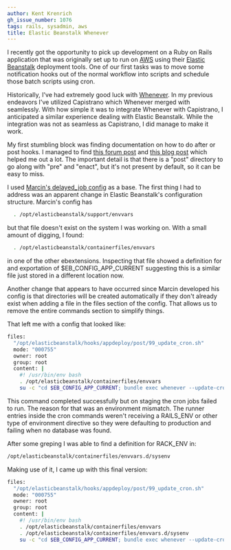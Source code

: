```yaml
---
author: Kent Krenrich
gh_issue_number: 1076
tags: rails, sysadmin, aws
title: Elastic Beanstalk Whenever
---
```


I recently got the opportunity to pick up development on a Ruby on Rails application that was originally set up to run on [AWS](http://aws.amazon.com) using their [Elastic Beanstalk](http://aws.amazon.com/elasticbeanstalk/) deployment tools. One of our first tasks was to move some notification hooks out of the normal workflow into scripts and schedule those batch scripts using cron.

Historically, I've had extremely good luck with [Whenever](https://github.com/javan/whenever). In my previous endeavors I've utilized Capistrano which Whenever merged with seamlessly. With how simple it was to integrate Whenever with Capistrano, I anticipated a similar experience dealing with Elastic Beanstalk. While the integration was not as seamless as Capistrano, I did manage to make it work.

My first stumbling block was finding documentation on how to do after or post hooks. I managed to find [this forum post](https://forums.aws.amazon.com/thread.jspa?messageID=493887) and [this blog post](http://junkheap.net/blog/2013/05/20/elastic-beanstalk-post-deployment-scripts/) which helped me out a lot. The important detail is that there is a "post" directory to go along with "pre" and "enact", but it's not present by default, so it can be easy to miss.

I used [Marcin's delayed_job config](http://junkheap.net/blog/2013/05/20/elastic-beanstalk-post-deployment-scripts/) as a base. The first thing I had to address was an apparent change in Elastic Beanstalk's configuration structure. Marcin's config has

```bash
  . /opt/elasticbeanstalk/support/envvars
```

but that file doesn't exist on the system I was working on. With a small amount of digging, I found:
```bash
  . /opt/elasticbeanstalk/containerfiles/envvars
```

in one of the other ebextensions. Inspecting that file showed a definition for and exportation of $EB_CONFIG_APP_CURRENT suggesting this is a similar file just stored in a different location now.

Another change that appears to have occurred since Marcin developed his config is that directories will be created automatically if they don't already exist when adding a file in the files section of the config. That allows us to remove the entire commands section to simplify things.

That left me with a config that looked like:

```bash
files:
  "/opt/elasticbeanstalk/hooks/appdeploy/post/99_update_cron.sh"
  mode: "000755"
  owner: root
  group: root
  content: |
    #! /usr/bin/env bash
    . /opt/elasticbeanstalk/containerfiles/envvars
    su -c "cd $EB_CONFIG_APP_CURRENT; bundle exec whenever --update-cron" - $EB_CONFIG_APP_USER
```

This command completed successfully but on staging the cron jobs failed to run. The reason for that was an environment mismatch. The runner entries inside the cron commands weren't receiving a RAILS_ENV or other type of environment directive so they were defaulting to production and failing when no database was found.

After some greping I was able to find a definition for RACK_ENV in:

```bash
/opt/elasticbeanstalk/containerfiles/envvars.d/sysenv
```

Making use of it, I came up with this final version:
```bash
files:
  "/opt/elasticbeanstalk/hooks/appdeploy/post/99_update_cron.sh"
  mode: "000755"
  owner: root
  group: root
  content: |
    #! /usr/bin/env bash
    . /opt/elasticbeanstalk/containerfiles/envvars
    . /opt/elasticbeanstalk/containerfiles/envvars.d/sysenv
    su -c "cd $EB_CONFIG_APP_CURRENT; bundle exec whenever --update-cron --set='environment=$RACK_ENV'" - $EB_CONFIG_APP_USER
```
